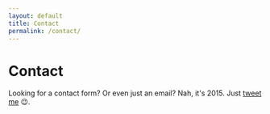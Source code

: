 ```yaml
---
layout: default
title: Contact
permalink: /contact/
---
```


# Contact

Looking for a contact form? Or even just an email? Nah, it's 2015. Just [tweet me](https://twitter.com/intent/tweet?screen_name=DavidDarnes) :wink:.